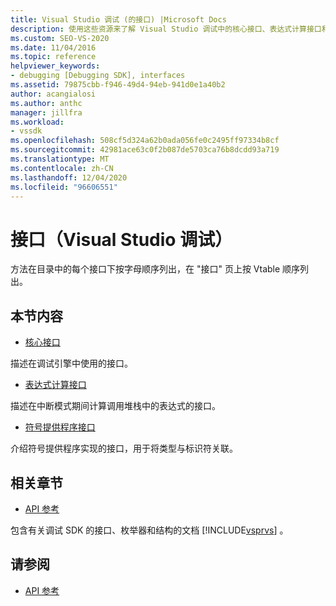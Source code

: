```yaml
---
title: Visual Studio 调试 (的接口) |Microsoft Docs
description: 使用这些资源来了解 Visual Studio 调试中的核心接口、表达式计算接口和符号提供程序接口。
ms.custom: SEO-VS-2020
ms.date: 11/04/2016
ms.topic: reference
helpviewer_keywords:
- debugging [Debugging SDK], interfaces
ms.assetid: 79875cbb-f946-49d4-94eb-941d0e1a40b2
author: acangialosi
ms.author: anthc
manager: jillfra
ms.workload:
- vssdk
ms.openlocfilehash: 508cf5d324a62b0ada056fe0c2495ff97334b8cf
ms.sourcegitcommit: 42981ace63c0f2b087de5703ca76b8dcdd93a719
ms.translationtype: MT
ms.contentlocale: zh-CN
ms.lasthandoff: 12/04/2020
ms.locfileid: "96606551"
---
```

# <a name="interfaces-visual-studio-debugging"></a>接口（Visual Studio 调试）
方法在目录中的每个接口下按字母顺序列出，在 "接口" 页上按 Vtable 顺序列出。

## <a name="in-this-section"></a>本节内容
- [核心接口](../../../extensibility/debugger/reference/core-interfaces.md)

 描述在调试引擎中使用的接口。

- [表达式计算接口](../../../extensibility/debugger/reference/expression-evaluation-interfaces.md)

 描述在中断模式期间计算调用堆栈中的表达式的接口。

- [符号提供程序接口](../../../extensibility/debugger/reference/symbol-provider-interfaces.md)

 介绍符号提供程序实现的接口，用于将类型与标识符关联。

## <a name="related-sections"></a>相关章节
- [API 参考](../../../extensibility/debugger/reference/api-reference-visual-studio-debugging.md)

 包含有关调试 SDK 的接口、枚举器和结构的文档 [!INCLUDE[vsprvs](../../../code-quality/includes/vsprvs_md.md)] 。

## <a name="see-also"></a>请参阅
- [API 参考](../../../extensibility/debugger/reference/api-reference-visual-studio-debugging.md)
